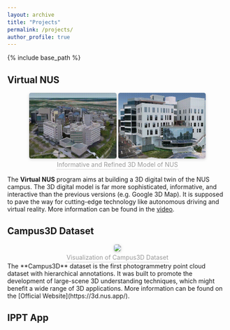 ```yaml
---
layout: archive
title: "Projects"
permalink: /projects/
author_profile: true
---
```


{% include base_path %}

## Virtual NUS
<center>
    <img style="border-radius: 0.3125em;
    box-shadow: 0 2px 4px 0 rgba(34,36,38,.12),0 2px 10px 0 rgba(34,36,38,.08);" 
    src="/images/outdoor_model.gif", width="200">
    <img style="border-radius: 0.3125em;
    box-shadow: 0 2px 4px 0 rgba(34,36,38,.12),0 2px 10px 0 rgba(34,36,38,.08);" 
    src="/images/indoor_model.gif", width="200">
    <br>
    <div style="color:orange; border-bottom: 1px solid #d9d9d9;
    display: inline-block;
    color: #999;
    padding: 2px;">Informative and Refined 3D Model of NUS</div>
</center>

The **Virtual NUS** program aims at building a 3D digital twin of the NUS campus. The 3D digital model is far more sophisticated, informative, and interactive than the previous versions (e.g. Google 3D Map). It is supposed to pave the way for cutting-edge technology like autonomous driving and virtual reality. More information can be found in the [video](https://www.youtube.com/watch?v=J7V_OwjCc74).
<!-- and [news](https://www.zaobao.com.sg/znews/singapore/story20180916-891511?utm_source=ZB_iPhone&utm_medium=share) of Zaobao newsaper. -->







## Campus3D Dataset
<center>
    <img style="border-radius: 0.3125em;
    box-shadow: 0 2px 4px 0 rgba(34,36,38,.12),0 2px 10px 0 rgba(34,36,38,.08);" 
    src="/images/campus3d.gif", width="200">
    <br>
    <div style="color:orange; border-bottom: 1px solid #d9d9d9;
    display: inline-block;
    color: #999;
    padding: 2px;">Visualization of Campus3D Dataset</div>
</center>
The **Campus3D** dataset is the first photogrammetry point cloud dataset with hierarchical annotations.  It was built to promote the development of large-scene 3D understanding techniques, which might benefit a wide range of 3D applications. More information can be found on the [Official Website](https://3d.nus.app/).

  
## IPPT App



